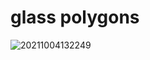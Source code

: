# glass polygons
![20211004132249](https://user-images.githubusercontent.com/91111595/135814444-6f8b2212-0f0b-418a-b310-157119e51c83.png)

